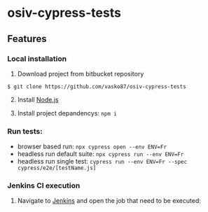 # osiv-cypress-tests

## Features

### Local installation

1. Download project from bitbucket repository
```
$ git clone https://github.com/vasko87/osiv-cypress-tests
```

2. Install [Node.js](https://nodejs.org/en)

3. Install project depandencys: ```npm i```

### Run tests:

- browser based run: ```npx cypress open --env ENV=Fr```
- headless run default suite: ```npx cypress run --env ENV=Fr```
- headless run single test: ```cypress run --env ENV=Fr --spec cypress/e2e/[testName.js]```

### Jenkins CI execution

1. Navigate to  [Jenkins](http://w1064-de-test1:8080/view/Automated%20UI%20Tests) and open the job that need to be executed: